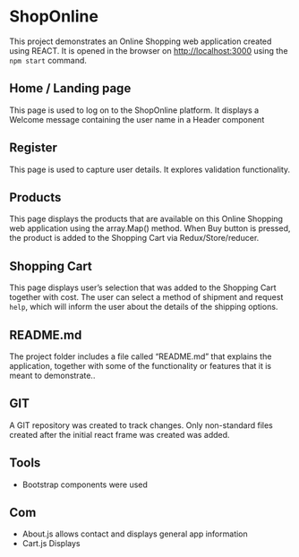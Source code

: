 # ShopOnline

This project demonstrates an Online Shopping web application created using REACT.
It is opened in the browser on [http://localhost:3000](http://localhost:3000) using the `npm start` command.

## Home / Landing page

This page is used to log on to the ShopOnline platform.
It displays a Welcome message containing the user name in a Header component

## Register

This page is used to capture user details.
It explores validation functionality.

## Products

This page displays the products that are available on this Online Shopping web application using the array.Map() method.
When Buy button is pressed, the product is added to the Shopping Cart via Redux/Store/reducer.

## Shopping Cart

This page displays user’s selection that was added to the Shopping Cart together with cost. The user can select a method of shipment and request `help`, which will inform the user about the details of the shipping options.

## README.md

The project folder includes a file called “README.md” that explains the application, together with some of the functionality or features that it is meant to demonstrate..

## GIT

A GIT repository was created to track changes. Only non-standard files created after the initial react frame was created was added.

## Tools

- Bootstrap components were used

## Com


- About.js allows contact and displays general app information
- Cart.js Displays
